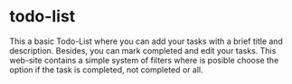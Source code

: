 # todo-list
This a basic Todo-List where you can add your tasks with a brief title and description. Besides, you can mark completed and edit your tasks. This web-site contains a simple system of filters where is posible choose the option if the task is completed, not completed or all. 
